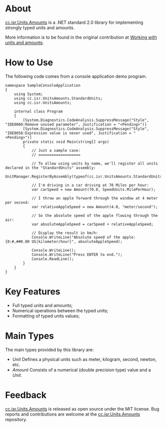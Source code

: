 # About

[cc.isr.Units.Amounts] is a .NET standard 2.0 library for implementing strongly typed units and amounts.

More information is to be found in the original contribution at [Working with units and amounts].

# How to Use

The following code comes from a console application demo program.

```
namespace SampleConsoleApplication
{
    using System;
    using cc.isr.UnitsAmounts.StandardUnits;
    using cc.isr.UnitsAmounts;

    internal class Program
    {
        [System.Diagnostics.CodeAnalysis.SuppressMessage("Style", "IDE0060:Remove unused parameter", Justification = "<Pending>")]
        [System.Diagnostics.CodeAnalysis.SuppressMessage("Style", "IDE0058:Expression value is never used", Justification = "<Pending>")]
        private static void Main(string[] args)
        {
            // Just a sample case:
            // ===================

            // To allow using units by name, we'll register all units declared in the "StandardUnits" assembly:
            UnitManager.RegisterByAssembly(typeof(cc.isr.UnitsAmounts.StandardUnits.SIUnitTypes).Assembly);

            // I'm driving in a car driving at 70 Miles per hour:
            var carSpeed = new Amount(70.0, SpeedUnits.MilePerHour);

            // I throw an apple forward through the window at 4 meter per second:
            var relativeAppleSpeed = new Amount(4.0, "meter/second");

            // So the absolute speed of the apple flowing through the air:
            var absoluteAppleSpeed = carSpeed + relativeAppleSpeed;

            // Display the result in km/h:
            Console.WriteLine("Absolute speed of the apple: {0:#,##0.00 US|kilometer/hour}", absoluteAppleSpeed);

            Console.WriteLine();
            Console.WriteLine("Press ENTER to end.");
            Console.ReadLine();
        }
    }
}
```

# Key Features

* Full typed units and amounts;
* Numerical operations between the typed units;
* Formatting of typed units values;

# Main Types

The main types provided by this library are:

* _Unit_ Defines a physical units such as meter, kilogram, second, newton, etc.
* _Amount_ Consists of a numerical (double precision type) value and a _Unit_.

# Feedback

[cc.isr.Units.Amounts] is released as open source under the MIT license.
Bug reports and contributions are welcome at the [cc.isr.Units.Amounts] repository.

[Working with units and amounts]: https://www.codeproject.com/Articles/611731/Working-with-Units-and-Amounts
[cc.isr.Units.Amounts]: https://github.com/atecoder/units-amounts


